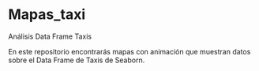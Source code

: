 # Mapas_taxi

Análisis Data Frame Taxis

En este repositorio encontrarás mapas con animación que muestran datos sobre el Data Frame de Taxis de Seaborn.
